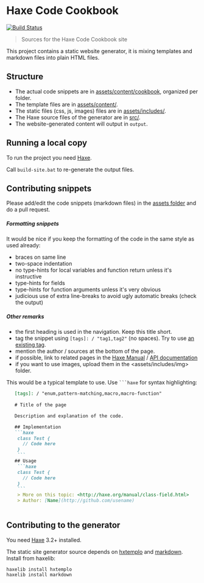 # Haxe Code Cookbook

[![Build Status](https://travis-ci.org/HaxeFoundation/code-cookbook.svg?branch=master)](https://travis-ci.org/HaxeFoundation/code-cookbook)

> Sources for the Haxe Code Cookbook site

This project contains a static website generator, it is mixing templates and markdown files into plain HTML files.

## Structure

 * The actual code snippets are in [assets/content/cookbook](assets/content/cookbook), organized per folder.
 * The template files are in [assets/content/](assets/content).
 * The static files (css, js, images) files are in [assets/includes/](assets/includes).
 * The Haxe source files of the generator are in [src/](src).
 * The website-generated content will output in `output`.

## Running a local copy

To run the project you need [Haxe](http://haxe.org).

Call `build-site.bat` to re-generate the output files.

## Contributing snippets

Please add/edit the code snippets (markdown files) in the [assets folder](assets/content/cookbook) and do a pull request.

##### Formatting snippets

It would be nice if you keep the formatting of the code in the same style as used already:

 * braces on same line
 * two-space indentation
 * no type-hints for local variables and function return unless it's instructive
 * type-hints for fields
 * type-hints for function arguments unless it's very obvious
 * judicious use of extra line-breaks to avoid ugly automatic breaks (check the output)

##### Other remarks
 
 * the first heading is used in the navigation. Keep this title short.
 * tag the snippet using `[tags]: / "tag1,tag2"` (no spaces). Try to use [an existing tag](used-tags.txt).
 * mention the author / sources at the bottom of the page.
 * if possible, link to related pages in the [Haxe Manual](http://haxe.org/manual) / [API documentation](http://api.haxe.org)
 * if you want to use images, upload them in the <assets/includes/img> folder.

This would be a typical template to use. Use <code>```haxe</code> for syntax highlighting:
 
```markdown
   [tags]: / "enum,pattern-matching,macro,macro-function"
   
   # Title of the page

   Description and explanation of the code.

   ## Implementation
   ```haxe
    class Test {
      // Code here
    }
    ```
   ## Usage
    ```haxe
    class Test {
      // Code here
    }
    ```
    > More on this topic: <http://haxe.org/manual/class-field.html>
    > Author: [Name](http://github.com/usename)
  
```

## Contributing to the generator

You need [Haxe](http://haxe.org) 3.2+ installed.

The static site generator source depends on [hxtemplo](http://lib.haxe.org/p/hxtemplo) and [markdown](http://lib.haxe.org/p/markdown). Install from haxelib:
```
haxelib install hxtemplo
haxelib install markdown
```

